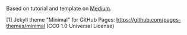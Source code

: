 
Based on tutorial and template on [Medium](https://medium.com/@evanca/set-up-your-portfolio-website-in-less-than-10-minutes-with-github-pages-d0efa8ff56fd).


[1] Jekyll theme "Minimal" for GitHub Pages: https://github.com/pages-themes/minimal (CC0 1.0 Universal License)
